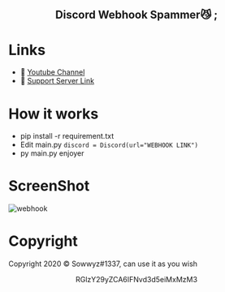 <h2 align="center">
           Discord Webhook Spammer<strong>😼 ;</strong> 
<br>

# Links
- 🔗 [Youtube Channel](https://www.youtube.com/channel/UC9_kma0SOd-oSe24gqpqqCA)
- 🔗 [Support Server Link](https://discord.gg/twitchfollower)


# How it works

- pip install -r requirement.txt
- Edit main.py  ```discord = Discord(url="WEBHOOK LINK")```
- py main.py enjoyer

# ScreenShot

![webhook](https://user-images.githubusercontent.com/88189918/222656102-09878c15-40d5-4a23-a695-0bdff65b71af.PNG)


# Copyright 
Copyright 2020 © Sowwyz#1337, can use it as you wish

</h2>
<p align="center">
   RGlzY29yZCA6IFNvd3d5eiMxMzM3
<br>
